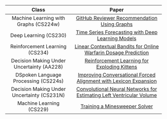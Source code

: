 |Class|Paper|
|:---:|:---:|
|Machine Learning with Graphs (CS224w) | [GitHub Reviewer Recommendation Using Graphs](cs224w_final_report.pdf)|
|Deep Learning (CS230) | [Time Series Forecasting with Deep Learning Models](cs230_final_report.pdf)|
|Reinforcement Learning (CS234) | [Linear Contextual Bandits for Online Warfarin Dosage Prediction](cs234_final_report.pdf)|
|Decision Making Under Uncertainty (AA228) | [Reinforcement Learning for Exploding Kittens](aa228_final_report.pdf)|
|DSpoken Language Processing (CS224s) | [Improving Conversational Forced Alignment with Lexicon Expansion](cs224s_final_report.pdf)|
|Decision Making Under Uncertainty (CS231N) | [Convolutional Neural Networks for Estimating Left Ventricular Volume](cs231N_final_report.pdf)|
|Machine Learning (CS229) | [Training a Minesweeper Solver](cs229_final_report.pdf)|
